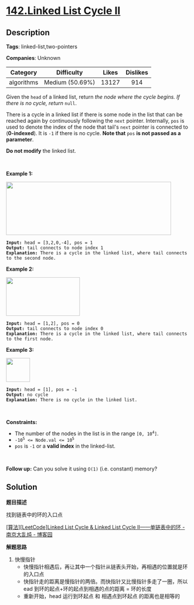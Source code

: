 # [142.Linked List Cycle II](https://leetcode.com/problems/linked-list-cycle-ii/description/)

## Description

**Tags**: linked-list,two-pointers

**Companies**: Unknown

| Category | Difficulty | Likes | Dislikes |
| :------: | :--------: | :---: | :------: |
| algorithms | Medium (50.69%) | 13127 | 914 |

<p>Given the <code>head</code> of a linked list, return <em>the node where the cycle begins. If there is no cycle, return </em><code>null</code>.</p>
<p>There is a cycle in a linked list if there is some node in the list that can be reached again by continuously following the <code>next</code> pointer. Internally, <code>pos</code> is used to denote the index of the node that tail&#39;s <code>next</code> pointer is connected to (<strong>0-indexed</strong>). It is <code>-1</code> if there is no cycle. <strong>Note that</strong> <code>pos</code> <strong>is not passed as a parameter</strong>.</p>
<p><strong>Do not modify</strong> the linked list.</p>
<p>&nbsp;</p>
<p><strong class="example">Example 1:</strong></p>
<img alt="" src="https://assets.leetcode.com/uploads/2018/12/07/circularlinkedlist.png" style="height: 145px; width: 450px;" />
<pre><code><strong>Input:</strong> head = [3,2,0,-4], pos = 1
<strong>Output:</strong> tail connects to node index 1
<strong>Explanation:</strong> There is a cycle in the linked list, where tail connects to the second node.</code></pre>
<p><strong class="example">Example 2:</strong></p>
<img alt="" src="https://assets.leetcode.com/uploads/2018/12/07/circularlinkedlist_test2.png" style="height: 105px; width: 201px;" />
<pre><code><strong>Input:</strong> head = [1,2], pos = 0
<strong>Output:</strong> tail connects to node index 0
<strong>Explanation:</strong> There is a cycle in the linked list, where tail connects to the first node.</code></pre>
<p><strong class="example">Example 3:</strong></p>
<img alt="" src="https://assets.leetcode.com/uploads/2018/12/07/circularlinkedlist_test3.png" style="height: 65px; width: 65px;" />
<pre><code><strong>Input:</strong> head = [1], pos = -1
<strong>Output:</strong> no cycle
<strong>Explanation:</strong> There is no cycle in the linked list.</code></pre>
<p>&nbsp;</p>
<p><strong>Constraints:</strong></p>
<ul>
  <li>The number of the nodes in the list is in the range <code>[0, 10<sup>4</sup>]</code>.</li>
  <li><code>-10<sup>5</sup> &lt;= Node.val &lt;= 10<sup>5</sup></code></li>
  <li><code>pos</code> is <code>-1</code> or a <strong>valid index</strong> in the linked-list.</li>
</ul>
<p>&nbsp;</p>
<p><strong>Follow up:</strong> Can you solve it using <code>O(1)</code> (i.e. constant) memory?</p>

## Solution

**题目描述**

找到链表中的环的入口点

[[算法][LeetCode]Linked List Cycle & Linked List Cycle II——单链表中的环 - 南京大乱炖 - 博客园](https://www.cnblogs.com/hiddenfox/p/3408931.html)

**解题思路**

1. 快慢指针
   - 快慢指针相遇后，再让其中一个指针从链表头开始，再相遇的位置就是环的入口点
   - 快指针走的距离是慢指针的两倍。而快指针又比慢指针多走了一圈，所以ead 到环的起点+环的起点到相遇的点的距离 = 环的长度
   - 重新开始，head 运行到环起点 和 相遇点到环起点 的距离也是相等的


